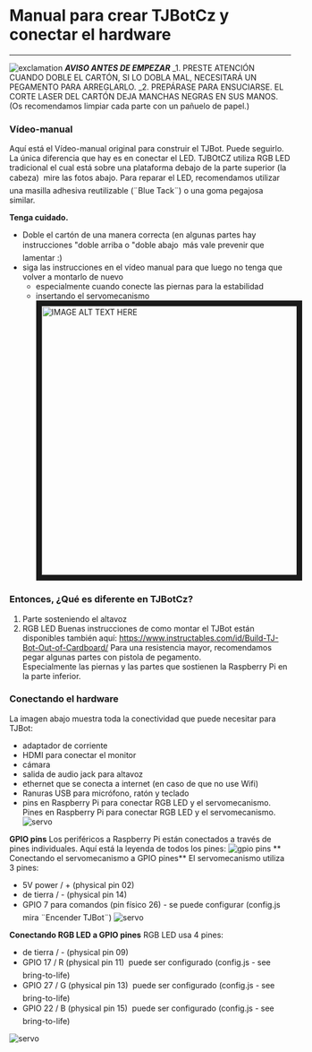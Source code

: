 # Manual para crear TJBotCz y conectar el hardware
---
![exclamation](https://raw.githubusercontent.com/tjbotcz/manuals/master/images/exclamation.png) 
_**AVISO ANTES DE EMPEZAR**_
_1. PRESTE ATENCIÓN CUANDO DOBLE EL CARTÓN, SI LO DOBLA MAL, NECESITARÁ UN PEGAMENTO PARA ARREGLARLO.
 _2. PREPÁRASE PARA ENSUCIARSE. EL CORTE LASER DEL CARTÓN DEJA MANCHAS NEGRAS EN SUS MANOS. (Os recomendamos limpiar cada parte con un pañuelo de papel.)

### Vídeo-manual
Aquí está el Vídeo-manual original para construir el TJBot. Puede seguirlo. La única diferencia que hay es en conectar el LED. TJBOtCZ utiliza RGB LED tradicional  el cual está sobre una plataforma debajo de la parte superior (la cabeza)  mire las fotos abajo. Para reparar el LED, recomendamos utilizar una masilla adhesiva reutilizable (¨Blue Tack¨) o una goma pegajosa similar.

**Tenga cuidado.**
* Doble el cartón de una manera correcta (en algunas partes hay instrucciones "doble arriba o "doble abajo  más vale prevenir que lamentar :)
* siga las instrucciones en el vídeo manual para que luego no tenga que volver a montarlo de nuevo
  * especialmente cuando conecte las piernas para la estabilidad
  * insertando el servomecanismo
<a href="http://www.youtube.com/watch?feature=player_embedded&v=bLt3Cf2Ui3o" target="_blank"><img src="http://img.youtube.com/vi/bLt3Cf2Ui3o/0.jpg" alt="IMAGE ALT TEXT HERE" width="480" border="10" /></a>
### Entonces,  ¿Qué es diferente en TJBotCz?
1. Parte sosteniendo el altavoz
2. RGB LED
Buenas instrucciones de como montar el TJBot están disponibles también aquí:
https://www.instructables.com/id/Build-TJ-Bot-Out-of-Cardboard/
Para una resistencia mayor, recomendamos pegar algunas partes con pistola de pegamento.  
Especialmente las piernas y las partes que sostienen la Raspberry Pi en la parte inferior.

### Conectando el hardware 
La imagen abajo muestra toda la conectividad que puede necesitar para TJBot:
* adaptador de corriente
* HDMI para conectar el monitor
* cámara
* salida de audio jack para altavoz
* ethernet que se conecta a internet (en caso de que no use Wifi)
* Ranuras USB para micrófono, ratón y teclado
* pins en Raspberry Pi para conectar RGB LED y el servomecanismo. Pines en Raspberry Pi para conectar RGB LED y el servomecanismo.
![servo](https://raw.githubusercontent.com/tjbotcz/manuals/master/images/rpi-connect.jpg)

**GPIO pins**
Los periféricos a Raspberry Pi están conectados a través de pines individuales. Aquí está la leyenda de todos los pines:
![gpio pins](https://raw.githubusercontent.com/tjbotcz/manuals/master/images/rpi_pins.png)
** Conectando el servomecanismo a GPIO pines** 
El servomecanismo utiliza 3 pines:
* 5V power / + (physical pin 02)
* de tierra / - (physical pin 14)
* GPIO 7 para comandos (pin físico 26) - se puede configurar (config.js  mira ¨Encender TJBot¨)
![servo](https://raw.githubusercontent.com/tjbotcz/manuals/master/images/hw-servo.jpg)

**Conectando RGB LED a GPIO pines**
RGB LED usa 4 pines:
* de tierra / - (physical pin 09)
* GPIO 17 / R (physical pin 11)  puede ser configurado (config.js - see bring-to-life)
* GPIO 27 / G (physical pin 13)  puede ser configurado (config.js - see bring-to-life)
* GPIO 22 / B (physical pin 15)  puede ser configurado (config.js - see bring-to-life)

![servo](https://raw.githubusercontent.com/tjbotcz/manuals/master/images/hw-rgbled.jpg)



